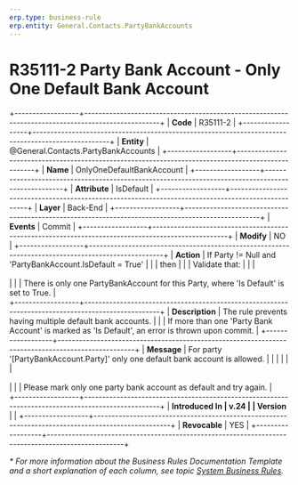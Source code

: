 ```yaml
---
erp.type: business-rule
erp.entity: General.Contacts.PartyBankAccounts
---
```


# R35111-2 Party Bank Account - Only One Default Bank Account
+------------------+---------------------------------------------------------------------------------------------------+
| **Code**         | R35111-2                                                                                          |
+------------------+---------------------------------------------------------------------------------------------------+
| **Entity**       | @General.Contacts.PartyBankAccounts                                                               |
+------------------+---------------------------------------------------------------------------------------------------+
| **Name**         | OnlyOneDefaultBankAccount                                                                         |
+------------------+---------------------------------------------------------------------------------------------------+
| **Attribute**    | IsDefault                                                                                         |
+------------------+---------------------------------------------------------------------------------------------------+
| **Layer**        | Back-End                                                                                          |
+------------------+---------------------------------------------------------------------------------------------------+
| **Events**       | Commit                                                                                            |
+------------------+---------------------------------------------------------------------------------------------------+
| **Modify**       | NO                                                                                                |
+------------------+---------------------------------------------------------------------------------------------------+
| **Action**       | If Party != Null and 'PartyBankAccount.IsDefault = True'                                          |
|                  | then                                                                                              |
|                  | Validate that:                                                                                    |
|                  | <br/><br/>                                                                                        |
|                  | There is only one PartyBankAccount for this Party, where 'Is Default' is set to True.             |                           
+------------------+---------------------------------------------------------------------------------------------------+
| **Description**  | The rule prevents having multiple default bank accounts.                                          |
|                  | If more than one 'Party Bank Account' is marked as 'Is Default', an error is thrown upon commit.  |
+------------------+---------------------------------------------------------------------------------------------------+
| **Message**      | For party \'\[PartyBankAccount.Party\]\' only one default bank account is allowed.                |                                     |                  |                                                                                                   |
|                  | <br/><br/>                                                                                        |
|                  | Please mark only one party bank account as default and try again.                                 |                                     
+------------------+---------------------------------------------------------------------------------------------------+
| **Introduced In  | v.24                                                                                              |
| Version**        |                                                                                                   |
+------------------+---------------------------------------------------------------------------------------------------+
| **Revocable**    | YES                                                                                               |
+------------------+---------------------------------------------------------------------------------------------------+

*\* For more information about the Business Rules Documentation Template and a short explanation of each column, see
topic [System Business Rules](../templates/template-description-system-business-rules.md).*
